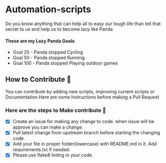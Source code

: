 # Automation-scripts

Do you know anything that can help all to easy our tough life than tell that secret to us and help us to become lazy like Panda

#### These are my Lazy Panda Goals

* Goal 25 - Panda stopped Cycling
* Goal 50 - Panda stopped Running
* Goal 100 - Panda stopped Playing outdoor games

## How to Contribute 🤔

You can contribute by adding new scripts, improving current scripts or Documentation.Here are some Instructions
before making a Pull Request

### Here are the steps to Make contribute 👣

- [x] Create an issue for making any change to code. when issue will be approve you can make a change.
- [x] Pull latest change from upstream branch before starting the changing code.
- [x] Add your file in proper folder(lowercase) with README.md in it. Add requirements.txt if needed.
- [x] Please use flake8 linting in your code
